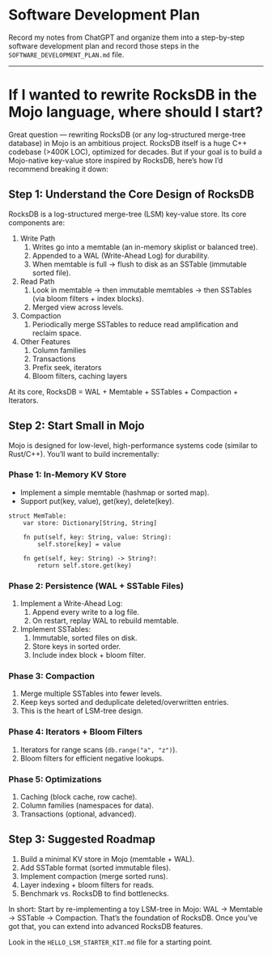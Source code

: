 # Software Development Plan

Record my notes from ChatGPT and organize them into a step-by-step software development plan and record those steps in the `SOFTWARE_DEVELOPMENT_PLAN.md` file.

---

# If I wanted to rewrite RocksDB in the Mojo language, where should I start?

Great question — rewriting RocksDB (or any log-structured merge-tree database) in Mojo is an ambitious project. RocksDB itself is a huge C++ codebase (>400K LOC), optimized for decades. But if your goal is to build a Mojo-native key-value store inspired by RocksDB, here’s how I’d recommend breaking it down:

## Step 1: Understand the Core Design of RocksDB

RocksDB is a log-structured merge-tree (LSM) key-value store. Its core components are:

1. Write Path
    1. Writes go into a memtable (an in-memory skiplist or balanced tree).
    2. Appended to a WAL (Write-Ahead Log) for durability.
    3. When memtable is full → flush to disk as an SSTable (immutable sorted file).
2. Read Path
    1. Look in memtable → then immutable memtables → then SSTables (via bloom filters + index blocks).
    2. Merged view across levels.
3. Compaction
    1. Periodically merge SSTables to reduce read amplification and reclaim space.
4. Other Features
    1. Column families
    2. Transactions
    3. Prefix seek, iterators
    4. Bloom filters, caching layers

At its core, RocksDB = WAL + Memtable + SSTables + Compaction + Iterators.

## Step 2: Start Small in Mojo

Mojo is designed for low-level, high-performance systems code (similar to Rust/C++). You’ll want to build incrementally:

### Phase 1: In-Memory KV Store

* Implement a simple memtable (hashmap or sorted map).
* Support put(key, value), get(key), delete(key).

```mojo
struct MemTable:
    var store: Dictionary[String, String]

    fn put(self, key: String, value: String):
        self.store[key] = value

    fn get(self, key: String) -> String?:
        return self.store.get(key)
```

### Phase 2: Persistence (WAL + SSTable Files)

1. Implement a Write-Ahead Log:
    1. Append every write to a log file.
    2. On restart, replay WAL to rebuild memtable.
2. Implement SSTables:
    1. Immutable, sorted files on disk.
    2. Store keys in sorted order.
    3. Include index block + bloom filter.

### Phase 3: Compaction

1. Merge multiple SSTables into fewer levels.
2. Keep keys sorted and deduplicate deleted/overwritten entries.
3. This is the heart of LSM-tree design.

### Phase 4: Iterators + Bloom Filters

1. Iterators for range scans (`db.range("a", "z")`).
2. Bloom filters for efficient negative lookups.

### Phase 5: Optimizations

1. Caching (block cache, row cache).
2. Column families (namespaces for data).
3. Transactions (optional, advanced).


## Step 3: Suggested Roadmap

1. Build a minimal KV store in Mojo (memtable + WAL).
2. Add SSTable format (sorted immutable files).
3. Implement compaction (merge sorted runs).
4. Layer indexing + bloom filters for reads.
5. Benchmark vs. RocksDB to find bottlenecks.

In short: Start by re-implementing a toy LSM-tree in Mojo: WAL → Memtable → SSTable → Compaction. That’s the foundation of RocksDB. Once you’ve got that, you can extend into advanced RocksDB features.

Look in the `HELLO_LSM_STARTER_KIT.md` file for a starting point.
